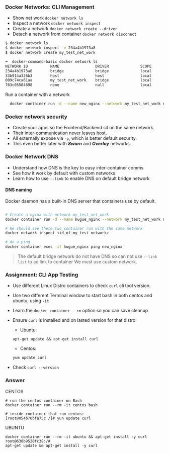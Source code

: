 ### Docker Networks: CLI Management


* Show net work `docker network ls`
* Inspect a network `docker network inspect`
* Create a network `docker network create --driver`
* Detach a network from container `docker network disconect`
  
```sh
$ docker network ls
$ docker network inspect -v 234a4b1973a8
$ docker network create my_test_net_work
```

```sh
➜  docker-command-basic docker network ls
NETWORK ID          NAME                DRIVER              SCOPE
234a4b1973a8        bridge              bridge              local
33b914a326b3        host                host                local
009c74ca61aa        my_test_net_work    bridge              local
763c05584898        none                null                local
```
Run a container with a network

```sh
  docker container run -d --name new_nginx --network my_test_net_work nginx
```

### Docker network security

* Create your apps so the Frontend/Backend sit on the same network.
* Their inter-communication never leaves host.
* All externally expose via `-p`, which is better default security.
* This even better later with ***Swarn*** and ***Overlay*** networks.

### Docker Network DNS

* Understand how DNS is the key to easy inter-container comms
* See how it work by default with custom networks
* Learn how to use `--link` to enable DNS on default bridge network

#### DNS naming

Docker daemon has a built-in DNS server that containers use by default.

```sh

# Create a nginx with network my_test_net_work
docker container run -d --name hugue_nginx --network my_test_net_work nginx

# We should see there two container run with the same network
docker network inspect <id_of_my_test_network>

# do a ping
docker container exec -it hugue_nginx ping new_nginx

```

> The default bridge network do not have DNS
> so can not use `--link list` to ad link to container
> We must use custom network.

### Assignment: CLI App Testing

* Use different Linux Distro containers to check `curl` cli tool version.
* Use two different Terminal window to start bash in both centos and ubuntu, using `-it`
* Learn the `docker container --rm` option so you can save cleanup
* Ensure `curl` is installed and on lasted version for that distro

  - Ubuntu: 
  ```
  apt-get update && apt-get install curl
  ```
  - Centos:
  ```sh
  yum update curl
  ```
* Check `curl --version`


### Answer

CENTOS
```shell
# run the centos container on Bash
docker container run --rm -it centos bash

# inside container that run centos:
[root@054b70bfa75c /]# yun update curl

```
UBUNTU
```shell
docker container run --rm -it ubuntu && apt-get install -y curl
root@638b9520fc38:/#
apt-get update && apt-get install -y curl

```
